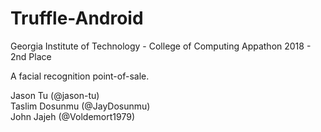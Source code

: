 # Truffle-Android
Georgia Institute of Technology - College of Computing Appathon 2018 - 2nd Place

A facial recognition point-of-sale.

Jason Tu (@jason-tu)  
Taslim Dosunmu (@JayDosunmu)  
John Jajeh (@Voldemort1979)
